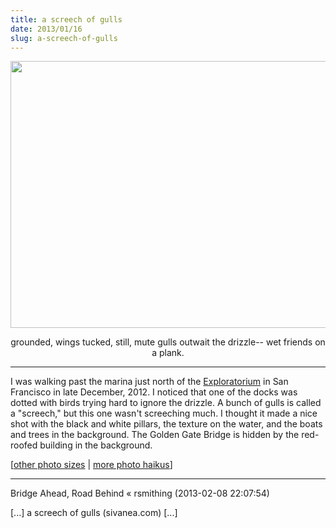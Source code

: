 ```yaml
---
title: a screech of gulls
date: 2013/01/16
slug: a-screech-of-gulls
---
```


<a href="http://www.flickr.com/photos/daniel_hardman/8379985721/sizes/l/"><img class="alignnone" alt="" src="http://farm9.staticflickr.com/8211/8379985721_9431fbda10_z.jpg" width="640" height="427" /></a>
<p style="text-align:center;">grounded, wings tucked, still,
mute gulls outwait the drizzle--
wet friends on a plank.</p>

<hr />

I was walking past the marina just north of the <a class="zem_slink" title="Exploratorium" href="http://maps.google.com/maps?ll=37.8027777778,-122.448333333&spn=0.01,0.01&q=37.8027777778,-122.448333333 (Exploratorium)&t=h" target="_blank" rel="geolocation">Exploratorium</a> in San Francisco in late December, 2012. I noticed that one of the docks was dotted with birds trying hard to ignore the drizzle. A bunch of gulls is called a "screech," but this one wasn't screeching much. I thought it made a nice shot with the black and white pillars, the texture on the water, and the boats and trees in the background. The Golden Gate Bridge is hidden by the red-roofed building in the background.

[<a href="http://www.flickr.com/photos/daniel_hardman/8379985721/sizes/l/" target="_blank">other photo sizes</a> | <a href="http://sivanea.com/category/photos/">more photo haikus</a>]

---

Bridge Ahead, Road Behind &laquo; rsmithing (2013-02-08 22:07:54)

[...] a screech of gulls (sivanea.com) [...]